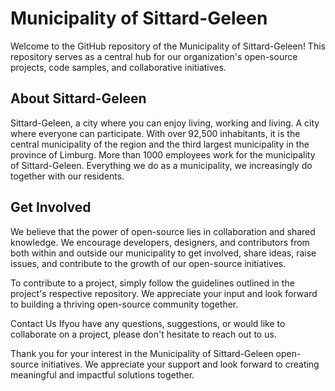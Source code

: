 # Municipality of Sittard-Geleen #
Welcome to the GitHub repository of the Municipality of Sittard-Geleen! This repository serves as a central hub for our organization's open-source projects, code samples, and collaborative initiatives.

## About Sittard-Geleen ##
Sittard-Geleen, a city where you can enjoy living, working and living. A city where everyone can participate. With over 92,500 inhabitants, it is the central municipality of the region and the third largest municipality in the province of Limburg. More than 1000 employees work for the municipality of Sittard-Geleen. Everything we do as a municipality, we increasingly do together with our residents.


## Get Involved ##
We believe that the power of open-source lies in collaboration and shared knowledge. We encourage developers, designers, and contributors from both within and outside our municipality to get involved, share ideas, raise issues, and contribute to the growth of our open-source initiatives.

To contribute to a project, simply follow the guidelines outlined in the project's respective repository. We appreciate your input and look forward to building a thriving open-source community together.

Contact Us
Ifyou have any questions, suggestions, or would like to collaborate on a project, please don't hesitate to reach out to us.

Thank you for your interest in the Municipality of Sittard-Geleen open-source initiatives. We appreciate your support and look forward to creating meaningful and impactful solutions together.
